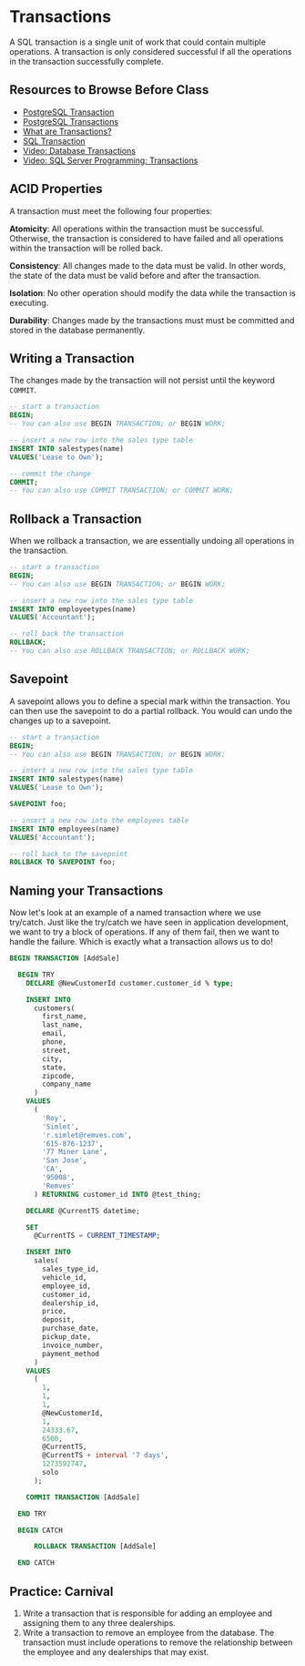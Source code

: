 # Transactions

A SQL transaction is a single unit of work that could contain multiple operations. A transaction is only considered successful if all the operations in the transaction successfully complete.

## Resources to Browse Before Class

- [PostgreSQL Transaction](https://www.postgresqltutorial.com/postgresql-transaction/)
- [PostgreSQL Transactions](https://www.tutorialspoint.com/postgresql/postgresql_transactions.htm)
- [What are Transactions?](https://www.geeksforgeeks.org/sql-transactions/)
- [SQL Transaction](https://www.w3resource.com/sql/controlling-transactions.php)
- [Video: Database Transactions](https://www.youtube.com/watch?v=5Pia4UFuMKo)
- [Video: SQL Server Programming: Transactions](https://www.youtube.com/watch?v=is03uRYFgqc)

## ACID Properties

A transaction must meet the following four properties:

**Atomicity**: All operations within the transaction must be successful. Otherwise, the transaction is considered to have failed and all operations within the transaction will be rolled back.

**Consistency**: All changes made to the data must be valid. In other words, the state of the data must be valid before and after the transaction.

**Isolation**: No other operation should modify the data while the transaction is executing.

**Durability**: Changes made by the transactions must must be committed and stored in the database permanently.

## Writing a Transaction

The changes made by the transaction will not persist until the keyword `COMMIT`.

```sql
-- start a transaction
BEGIN;
-- You can also use BEGIN TRANSACTION; or BEGIN WORK;

-- insert a new row into the sales type table
INSERT INTO salestypes(name)
VALUES('Lease to Own');

-- commit the change
COMMIT;
-- You can also use COMMIT TRANSACTION; or COMMIT WORK;
```

## Rollback a Transaction

When we rollback a transaction, we are essentially undoing all operations in the transaction.

```sql
-- start a transaction
BEGIN;
-- You can also use BEGIN TRANSACTION; or BEGIN WORK;

-- insert a new row into the sales type table
INSERT INTO employeetypes(name)
VALUES('Accountant');

-- roll back the transaction
ROLLBACK;
-- You can also use ROLLBACK TRANSACTION; or ROLLBACK WORK;
```
## Savepoint

A savepoint allows you to define a special mark within the transaction. You can then use the savepoint to do a partial rollback. You would can undo the changes up to a savepoint. 

```sql
-- start a transaction
BEGIN;
-- You can also use BEGIN TRANSACTION; or BEGIN WORK;

-- insert a new row into the sales type table
INSERT INTO salestypes(name)
VALUES('Lease to Own');

SAVEPOINT foo;

-- insert a new row into the employees table
INSERT INTO employees(name)
VALUES('Accountant');

-- roll back to the savepoint
ROLLBACK TO SAVEPOINT foo;
```

## Naming your Transactions 

Now let's look at an example of a named transaction where we use try/catch. Just like the try/catch we have seen in application development, we want to try a block of operations. If any of them fail, then we want to handle the failure. Which is exactly what a transaction allows us to do!

```sql
BEGIN TRANSACTION [AddSale]

  BEGIN TRY
    DECLARE @NewCustomerId customer.customer_id % type;

    INSERT INTO
      customers(
        first_name,
        last_name,
        email,
        phone,
        street,
        city,
        state,
        zipcode,
        company_name
      )
    VALUES
      (
        'Roy',
        'Simlet',
        'r.simlet@remves.com',
        '615-876-1237',
        '77 Miner Lane',
        'San Jose',
        'CA',
        '95008',
        'Remves'
      ) RETURNING customer_id INTO @test_thing;

    DECLARE @CurrentTS datetime;

    SET
      @CurrentTS = CURRENT_TIMESTAMP;

    INSERT INTO
      sales(
        sales_type_id,
        vehicle_id,
        employee_id,
        customer_id,
        dealership_id,
        price,
        deposit,
        purchase_date,
        pickup_date,
        invoice_number,
        payment_method
      )
    VALUES
      (
        1,
        1,
        1,
        @NewCustomerId,
        1,
        24333.67,
        6500,
        @CurrentTS,
        @CurrentTS + interval '7 days',
        1273592747,
        solo
      );

    COMMIT TRANSACTION [AddSale]

  END TRY

  BEGIN CATCH

      ROLLBACK TRANSACTION [AddSale]

  END CATCH
```

## Practice: Carnival

1. Write a transaction that is responsible for adding an employee and assigning them to any three dealerships.
1. Write a transaction to remove an employee from the database. The transaction must include operations to remove the relationship between the employee and any dealerships that may exist.
